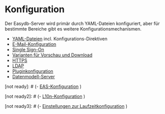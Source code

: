 # Konfiguration

Der Easydb-Server wird primär durch YAML-Dateien konfiguriert, aber für bestimmte Bereiche gibt es weitere Konfigurationsmechanismen.

- [YAML-Dateien](/sysadmin/konfiguration/yaml/yaml.html) incl. Konfigurations-Direktiven
- [E-Mail-Konfiguration](/sysadmin/konfiguration/email/email.html)
- [Single Sign-On](/sysadmin/konfiguration/sso/sso.html)
- [Varianten für Vorschau und Download](/sysadmin/konfiguration/produce/produce.html)
- [HTTPS](/sysadmin/konfiguration/https/https.html)
- [LDAP](/sysadmin/konfiguration/ldap/ldap.html)
- [Pluginkonfiguration](/sysadmin/konfiguration/plugin/plugin.html)
- [Datenmodell-Server](/sysadmin/konfiguration/objectstore/objectstore.html)


[not ready]: # (- [EAS-Konfiguration](/sysadmin/konfiguration/eas/eas.html)  )

[not ready2]: # (- [L10n-Konfiguration](/sysadmin/konfiguration/l10n/l10n.html)  )

[not ready3]: # (- [Einstellungen zur Laufzeitkonfiguration](/sysadmin/konfiguration/baseconfig/baseconfig.html)  )

